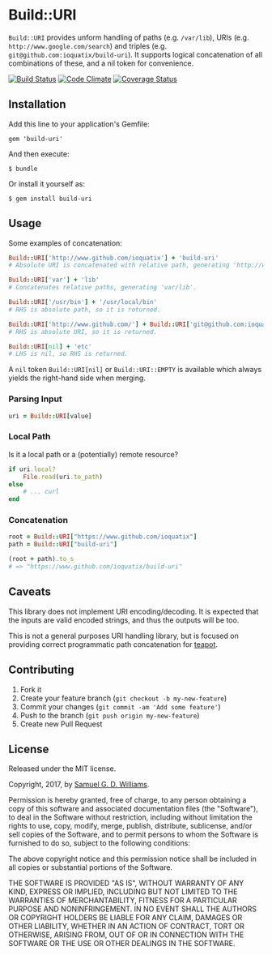 # Build::URI

`Build::URI` provides unform handling of paths (e.g. `/var/lib`), URIs (e.g. `http://www.google.com/search`) and triples (e.g. `git@github.com:ioquatix/build-uri`). It supports logical concatenation of all combinations of these, and a nil token for convenience.

[![Build Status](https://secure.travis-ci.org/ioquatix/build-uri.svg)](http://travis-ci.org/ioquatix/build-uri)
[![Code Climate](https://codeclimate.com/github/ioquatix/build-uri.svg)](https://codeclimate.com/github/ioquatix/build-uri)
[![Coverage Status](https://coveralls.io/repos/ioquatix/build-uri/badge.svg)](https://coveralls.io/r/ioquatix/build-uri)

## Installation

Add this line to your application's Gemfile:

	gem 'build-uri'

And then execute:

	$ bundle

Or install it yourself as:

	$ gem install build-uri

## Usage

Some examples of concatenation:

```ruby
Build::URI['http://www.github.com/ioquatix'] + 'build-uri'
# Absolute URI is concatenated with relative path, generating 'http://www.github.com/ioquatix/build-uri'.

Build::URI['var'] + 'lib'
# Concatenates relative paths, generating 'var/lib'.

Build::URI['/usr/bin'] + '/usr/local/bin'
# RHS is absolute path, so it is returned.

Build::URI['http://www.github.com/'] + Build::URI['git@github.com:ioquatix/build-uri']
# RHS is absolute URI, so it is returned.

Build::URI[nil] + 'etc'
# LHS is nil, so RHS is returned.
```

A `nil` token `Build::URI[nil]` or `Build::URI::EMPTY` is available which always yields the right-hand side when merging.

### Parsing Input

```ruby
uri = Build::URI[value]
```

### Local Path

Is it a local path or a (potentially) remote resource?

```ruby
if uri.local?
	File.read(uri.to_path)
else
	# ... curl
end
```

### Concatenation

```ruby
root = Build::URI["https://www.github.com/ioquatix"]
path = Build::URI["build-uri"]

(root + path).to_s
# => "https://www.github.com/ioquatix/build-uri"
```

## Caveats

This library does not implement URI encoding/decoding. It is expected that the inputs are valid encoded strings, and thus the outputs will be too.

This is not a general purposes URI handling library, but is focused on providing correct programmatic path concatenation for [teapot].

[teapot]: https://www.github.com/ioquatix/teapot

## Contributing

1. Fork it
2. Create your feature branch (`git checkout -b my-new-feature`)
3. Commit your changes (`git commit -am 'Add some feature'`)
4. Push to the branch (`git push origin my-new-feature`)
5. Create new Pull Request

## License

Released under the MIT license.

Copyright, 2017, by [Samuel G. D. Williams](http://www.codeotaku.com/samuel-williams).

Permission is hereby granted, free of charge, to any person obtaining a copy
of this software and associated documentation files (the "Software"), to deal
in the Software without restriction, including without limitation the rights
to use, copy, modify, merge, publish, distribute, sublicense, and/or sell
copies of the Software, and to permit persons to whom the Software is
furnished to do so, subject to the following conditions:

The above copyright notice and this permission notice shall be included in
all copies or substantial portions of the Software.

THE SOFTWARE IS PROVIDED "AS IS", WITHOUT WARRANTY OF ANY KIND, EXPRESS OR
IMPLIED, INCLUDING BUT NOT LIMITED TO THE WARRANTIES OF MERCHANTABILITY,
FITNESS FOR A PARTICULAR PURPOSE AND NONINFRINGEMENT. IN NO EVENT SHALL THE
AUTHORS OR COPYRIGHT HOLDERS BE LIABLE FOR ANY CLAIM, DAMAGES OR OTHER
LIABILITY, WHETHER IN AN ACTION OF CONTRACT, TORT OR OTHERWISE, ARISING FROM,
OUT OF OR IN CONNECTION WITH THE SOFTWARE OR THE USE OR OTHER DEALINGS IN
THE SOFTWARE.
